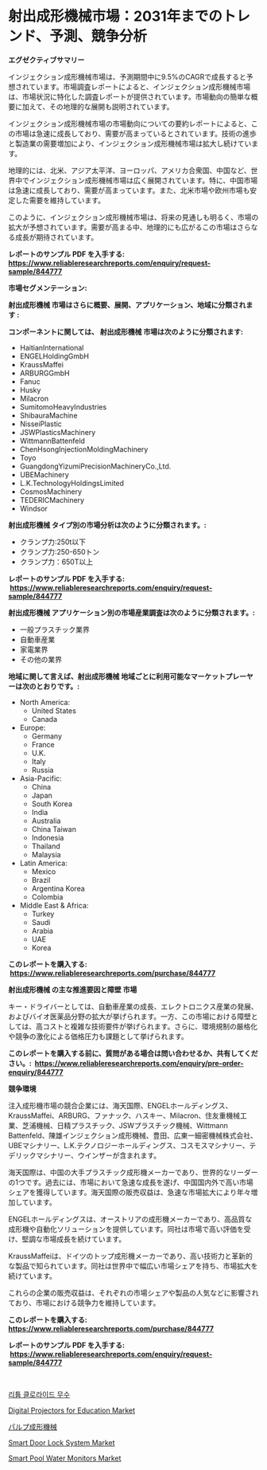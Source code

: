 <p><h1>射出成形機械市場：2031年までのトレンド、予測、競争分析</h1></p><p><strong>エグゼクティブサマリー</strong></p>
<p><p>インジェクション成形機械市場は、予測期間中に9.5%のCAGRで成長すると予想されています。市場調査レポートによると、インジェクション成形機械市場は、市場状況に特化した調査レポートが提供されています。市場動向の簡単な概要に加えて、その地理的な展開も説明されています。</p><p>インジェクション成形機械市場の市場動向についての要約レポートによると、この市場は急速に成長しており、需要が高まっているとされています。技術の進歩と製造業の需要増加により、インジェクション成形機械市場は拡大し続けています。</p><p>地理的には、北米、アジア太平洋、ヨーロッパ、アメリカ合衆国、中国など、世界中でインジェクション成形機械市場は広く展開されています。特に、中国市場は急速に成長しており、需要が高まっています。また、北米市場や欧州市場も安定した需要を維持しています。</p><p>このように、インジェクション成形機械市場は、将来の見通しも明るく、市場の拡大が予想されています。需要が高まる中、地理的にも広がるこの市場はさらなる成長が期待されています。</p></p>
<p><strong>レポートのサンプル PDF を入手する: <a href="https://www.reliableresearchreports.com/enquiry/request-sample/844777">https://www.reliableresearchreports.com/enquiry/request-sample/844777</a></strong></p>
<p><strong>市場セグメンテーション:</strong></p>
<p><strong> 射出成形機械 市場はさらに概要、展開、アプリケーション、地域に分類されます :</strong></p>
<p><strong>コンポーネントに関しては、 射出成形機械 市場は次のように分類されます: &nbsp;</strong></p>
<p><ul><li>HaitianInternational</li><li>ENGELHoldingGmbH</li><li>KraussMaffei</li><li>ARBURGGmbH</li><li>Fanuc</li><li>Husky</li><li>Milacron</li><li>SumitomoHeavyIndustries</li><li>ShibauraMachine</li><li>NisseiPlastic</li><li>JSWPlasticsMachinery</li><li>WittmannBattenfeld</li><li>ChenHsongInjectionMoldingMachinery</li><li>Toyo</li><li>GuangdongYizumiPrecisionMachineryCo.,Ltd.</li><li>UBEMachinery</li><li>L.K.TechnologyHoldingsLimited</li><li>CosmosMachinery</li><li>TEDERICMachinery</li><li>Windsor</li></ul></p>
<p><strong> 射出成形機械 タイプ別の市場分析は次のように分類されます。:</strong></p>
<p><ul><li>クランプ力:250t以下</li><li>クランプ力:250-650トン</li><li>クランプ力：650T以上</li></ul></p>
<p><strong>レポートのサンプル PDF を入手する: &nbsp;<a href="https://www.reliableresearchreports.com/enquiry/request-sample/844777">https://www.reliableresearchreports.com/enquiry/request-sample/844777</a></strong></p>
<p><strong> 射出成形機械 アプリケーション別の市場産業調査は次のように分類されます。:</strong></p>
<p><ul><li>一般プラスチック業界</li><li>自動車産業</li><li>家電業界</li><li>その他の業界</li></ul></p>
<p><strong>地域に関して言えば、射出成形機械 地域ごとに利用可能なマーケットプレーヤーは次のとおりです。:</strong></p>
<p><ul>
    <li>
        North America:
        <ul>
            <li>United States</li>
            <li>Canada</li>
        </ul>
    </li>
    <li>
        Europe:
        <ul>
            <li>Germany</li>
            <li>France</li>
            <li>U.K.</li>
            <li>Italy</li>
            <li>Russia</li>
        </ul>
    </li>
    <li>
        Asia-Pacific:
        <ul>
            <li>China</li>
            <li>Japan</li>
            <li>South Korea</li>
            <li>India</li>
            <li>Australia</li>
            <li>China Taiwan</li>
            <li>Indonesia</li>
            <li>Thailand</li>
            <li>Malaysia</li>
        </ul>
    </li>
    <li>
        Latin America:
        <ul>
            <li>Mexico</li>
            <li>Brazil</li>
            <li>Argentina Korea</li>
            <li>Colombia</li>
        </ul>
    </li>
    <li>
        Middle East & Africa:
        <ul>
            <li>Turkey</li>
            <li>Saudi</li>
            <li>Arabia</li>
            <li>UAE</li>
            <li>Korea</li>
        </ul>
    </li>
    </ul></p>
<p><strong>このレポートを購入する: &nbsp;<a href="https://www.reliableresearchreports.com/purchase/844777">https://www.reliableresearchreports.com/purchase/844777</a></strong></p>
<p><strong>射出成形機械 の主な推進要因と障壁 市場</strong></p>
<p><p>キー・ドライバーとしては、自動車産業の成長、エレクトロニクス産業の発展、およびバイオ医薬品分野の拡大が挙げられます。一方、この市場における障壁としては、高コストと複雑な技術要件が挙げられます。さらに、環境規制の厳格化や競争の激化による価格圧力も課題として挙げられます。</p></p>
<p><strong>このレポートを購入する前に、質問がある場合は問い合わせるか、共有してください。:&nbsp; <a href="https://www.reliableresearchreports.com/enquiry/pre-order-enquiry/844777">https://www.reliableresearchreports.com/enquiry/pre-order-enquiry/844777</a></strong></p>
<p><strong>競争環境</strong></p>
<p><p>注入成形機市場の競合企業には、海天国際、ENGELホールディングス、KraussMaffei、ARBURG、ファナック、ハスキー、Milacron、住友重機械工業、芝浦機械、日精プラスチック、JSWプラスチック機械、Wittmann Battenfeld、陳雄インジェクション成形機械、豊田、広東一細密機械株式会社、UBEマシナリー、L.K.テクノロジーホールディングス、コスモスマシナリー、テデリックマシナリー、ウインザーが含まれます。</p><p>海天国際は、中国の大手プラスチック成形機メーカーであり、世界的なリーダーの1つです。過去には、市場において急速な成長を遂げ、中国国内外で高い市場シェアを獲得しています。海天国際の販売収益は、急速な市場拡大により年々増加しています。</p><p>ENGELホールディングスは、オーストリアの成形機メーカーであり、高品質な成形機や自動化ソリューションを提供しています。同社は市場で高い評価を受け、堅調な市場成長を続けています。</p><p>KraussMaffeiは、ドイツのトップ成形機メーカーであり、高い技術力と革新的な製品で知られています。同社は世界中で幅広い市場シェアを持ち、市場拡大を続けています。</p><p>これらの企業の販売収益は、それぞれの市場シェアや製品の人気などに影響されており、市場における競争力を維持しています。</p></p>
<p><strong>このレポートを購入する: &nbsp; <a href="https://www.reliableresearchreports.com/purchase/844777">https://www.reliableresearchreports.com/purchase/844777</a></strong></p>
<p><strong>レポートのサンプル PDF を入手する: &nbsp;<a href="https://www.reliableresearchreports.com/enquiry/request-sample/844777">https://www.reliableresearchreports.com/enquiry/request-sample/844777</a></strong><strong></strong></p>
<p>&nbsp;</p>
<p><p><a href="https://github.com/crfsywufhm81415/Market-Research-Report-List-1/blob/main/76080193579.md">리튬 클로라이드 무수</a></p><p><a href="https://issuu.com/reportprime-2/docs/digital-projectors-for-education-market-size-2030.">Digital Projectors for Education Market</a></p><p><a href="https://github.com/cnnriuez22368/Market-Research-Report-List-1/blob/main/36197113993.md">パルプ成形機械</a></p><p><a href="https://github.com/bmorecock/Market-Research-Report-List-2/blob/main/smart-door-lock-system-market.md">Smart Door Lock System Market</a></p><p><a href="https://issuu.com/reportprime-2/docs/smart-pool-water-monitors-market-size-2030.pptx">Smart Pool Water Monitors Market</a></p></p>